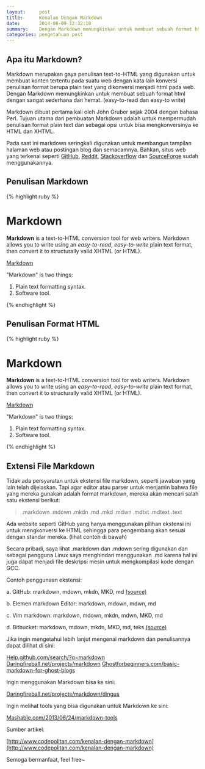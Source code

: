```yaml
---
layout:     post
title:      Kenalan Dengan Markdown
date:       2014-06-09 12:32:18
summary:    Dengan Markdown memungkinkan untuk membuat sebuah format html dengan sangat sederhana dan hemat. (easy-to-read dan easy-to write)
categories: pengetahuan post
---
```


## Apa itu Markdown? 

Markdown merupakan gaya penulisan text-to-HTML yang digunakan untuk membuat konten tertentu pada suatu web dengan kata lain konversi penulisan format berupa plain text yang dikonversi menjadi html pada web. Dengan Markdown memungkinkan untuk membuat sebuah format html dengan sangat sederhana dan hemat. (easy-to-read dan easy-to write)

Markdown dibuat pertama kali oleh <span class="blue">John Gruber sejak 2004 dengan bahasa Perl.</span> Tujuan utama dari pembuatan Markdown adalah untuk mempermudah penulisan format plain text dan sebagai opsi untuk bisa mengkonversinya ke HTML dan XHTML.

Pada saat ini markdown seringkali digunakan untuk membangun tampilan halaman web atau postingan blog dan semacamnya. Bahkan, situs web yang terkenal seperti [GitHub](https://github.com), [Reddit](www.reddit.com), [Stackoverflow](http://stackoverflow.com) dan [SourceForge](http://sourceforge.net) sudah menggunakannya.

## Penulisan Markdown

{% highlight ruby %}
# Markdown

**Markdown** is a text-to-HTML conversion tool for web writers. 
Markdown allows you to write using an *easy-to-read*, *easy-to-write* plain text format, 
then convert it to structurally valid XHTML (or HTML).

[Markdown](http://daringfireball.net/projects/markdown/ "Markdown")

"Markdown" is two things:

1. Plain text formatting syntax.
2. Software tool.

{% endhighlight %}

## Penulisan Format HTML

{% highlight ruby %}
<h1>Markdown</h1>

<p><strong>Markdown</strong> is a text-to-HTML conversion tool for web writers. 
Markdown allows you to write using an <em>easy-to-read</em>, <em>easy-to-write</em> plain text format, 
then convert it to structurally valid XHTML (or HTML).</p>

<p><a href="http://daringfireball.net/projects/markdown/" title="Markdown">Markdown</a></p>

<p>"Markdown" is two things:</p>

<ol>
	<li>Plain text formatting syntax.</li>
	<li>Software tool.</li>
</ol>

{% endhighlight %}

## Extensi File Markdown

Tidak ada persyaratan untuk ekstensi file markdown, seperti jawaban yang lain telah dijelaskan. Tapi agar editor atau parser untuk menjamin bahwa file yang mereka gunakan adalah format markdown, mereka akan mencari salah satu ekstensi berikut:

> .markdown
.mdown
.mkdn
.md
.mkd
.mdwn
.mdtxt
.mdtext
.text

Ada website seperti GitHub yang hanya menggunakan pilihan ekstensi ini untuk mengkonversi ke HTML sehingga para pengembang akan sesuai dengan standar mereka. (lihat contoh di bawah)

Secara pribadi, saya lihat .markdown dan .mdown sering digunakan dan sebagai pengguna Linux saya menghindari menggunakan .md karena hal ini juga dapat menjadi file deskripsi mesin untuk mengkompilasi kode dengan GCC.

Contoh penggunaan ekstensi:

a. GitHub: markdown, mdown, mkdn, MKD, md [(source)](https://github.com/github/markup/blob/b865add2e053f8cea3d7f4d9dcba001bdfd78994/lib/github/markups.rb#L1)

b. Elemen markdown Editor: markdown, mdown, mdwn, md

c. Vim markdown: markdown, mdown, mkdn, mdwn, MKD, md

d. Bitbucket: markdown, mdown, mkdn, MKD, md, teks [(source)](https://confluence.atlassian.com/display/BITBUCKET/Display+README+text+on+the+overview#DisplayREADMEtextontheoverview-Filenamingandprecedence)

Jika ingin mengetahui lebih lanjut mengenai markdown dan penulisannya dapat dilihat di sini:

[Help.github.com/search/?q=markdown](https://help.github.com/search/?q=markdown)
[Daringfireball.net/projects/markdown](Daringfireball.net/projects/markdown)
[Ghostforbeginners.com/basic-markdown-for-ghost-blogs](http://ghostforbeginners.com/basic-markdown-for-ghost-blogs)

Ingin menggunakan Markdown bisa ke sini:

[Daringfireball.net/projects/markdown/dingus](http://daringfireball.net/projects/markdown/dingus)

Ingin melihat tools yang bisa digunakan untuk Markdown ke sini:

[Mashable.com/2013/06/24/markdown-tools](http://mashable.com/2013/06/24/markdown-tools)

Sumber artikel: 

[http://www.codepolitan.com/kenalan-dengan-markdown](http://www.codepolitan.com/kenalan-dengan-markdown)

Semoga bermanfaat, feel free~
